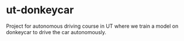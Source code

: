 # ut-donkeycar
Project for autonomous driving course in UT where we train a model on donkeycar to drive the car autonomously.
